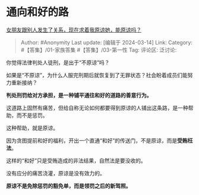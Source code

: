 # 通向和好的路
[女朋友跟别人发生了关系，现在求着我原谅她，能原谅吗？](https://www.zhihu.com/question/638856803/answer/3429763751)

> Author: #Anonymity
> Last update: [编辑于 2024-03-14]
> Link:
> Category: #【答集】/01-家族答集 #【答集】/03-第一性 
> Tag: 
> 评论区:
> 泛讨论:

你觉得法律判处人徒刑，是出于“不原谅”吗？

如果是“不原谅”，为什么人服完刑期后就恢复到了无罪状态？社会盼着成员们能努力重新接纳？

**判处刑罚给对方承担，是一种铺平通往和好的道路的善意行为。**

这道路上固然有痛苦，但给自称无论如何都要得到原谅的人铺出这条路，是一种帮助，而不是惩罚。

这种帮助，就是原谅。

因为贪图提前和好的福利，开出一个直通“和好”的传送门，不是原谅，而是**受贿枉法**。

这样的“和好”只是受贿造成的非法结果，自然法是要没收的。

没有应分的痛苦浇灌，原谅是没有效力的。

**原谅不是免除惩罚的豁免单，而是领罚之后的新驾照。**